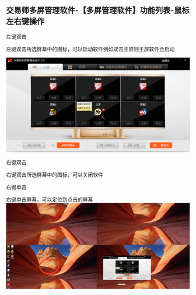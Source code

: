 ## 交易师多屏管理软件-【多屏管理软件】功能列表-鼠标左右键操作

左键双击

左键双击所选屏幕中的图标，可以启动软件例如双击主屏则主屏软件会启动

![image.png](/assets/110251.png)



右键双击

右键双击所选屏幕中的图标，可以关闭软件

右键单击

右键单击屏幕，可以定位到点击的屏幕
![image.png](/assets/110252.png)